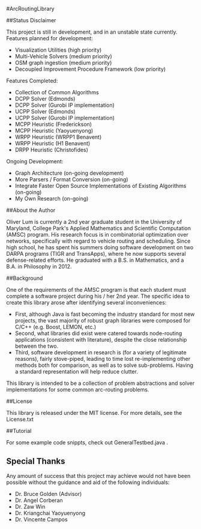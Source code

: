#ArcRoutingLibrary

##Status Disclaimer

This project is still in development, and in an unstable state currently.  Features planned for development:

* Visualization Utilities (high priority)
* Multi-Vehicle Solvers (medium priority)
* OSM graph ingestion (medium priority)
* Decoupled Improvement Procedure Framework (low priority)

Features Completed:

* Collection of Common Algorithms
* DCPP Solver (Edmonds)
* DCPP Solver (Gurobi IP implementation)
* UCPP Solver (Edmonds)
* UCPP Solver (Gurobi IP implementation)
* MCPP Heuristic (Frederickson)
* MCPP Heuristic (Yaoyuenyong)
* WRPP Heuristic (WRPP1 Benavent)
* WRPP Heuristic (H1 Benavent)
* DRPP Heuristic (Christofides)

Ongoing Development:

* Graph Architecture (on-going development)
* More Parsers / Format Conversion (on-going)
* Integrate Faster Open Source Implementations of Existing Algorithms (on-going)
* My Own Research (on-going)

##About the Author

Oliver Lum is currently a 2nd year graduate student in the University of Maryland, College Park's Applied Mathematics and Scientific Computation (AMSC) program.  His research focus is in combinatorial optimization over networks, specifically with regard to vehicle routing and scheduling.  Since high school, he has spent his summers doing software development on two DARPA programs (TIGR and TransApps), where he now supports several defense-related efforts.  He graduated with a B.S. in Mathematics, and a B.A. in Philosophy in 2012.  

##Background

One of the requirements of the AMSC program is that each student must complete a software project during his / her 2nd year.  The specific idea to create this library arose after identifying several inconveniences: 
* First, although Java is fast becoming the industry standard for most new projects, the vast majority of robust graph libraries were composed for C/C++ (e.g. Boost, LEMON, etc.)
* Second, what libraries did exist were catered towards node-routing applications (consistent with literature), despite the close relationship between the two.
* Third, software development in research is (for a variety of legitimate reasons), fairly stove-piped, leading to time lost re-implementing other methods both for comparison, as well as to solve sub-problems.  Having a standard representation will help reduce clutter.

This library is intended to be a collection of problem abstractions and solver implementations for some common arc-routing problems.  

##License

This library is released under the MIT license. For more details, see the License.txt

##Tutorial

For some example code snippts, check out GeneralTestbed.java .  

## Special Thanks

Any amount of success that this project may achieve would not have been possible without the guidance and aid of the following individuals:

* Dr. Bruce Golden (Advisor)
* Dr. Angel Corberan
* Dr. Zaw Win
* Dr. Kriangchai Yaoyuenyong
* Dr. Vincente Campos